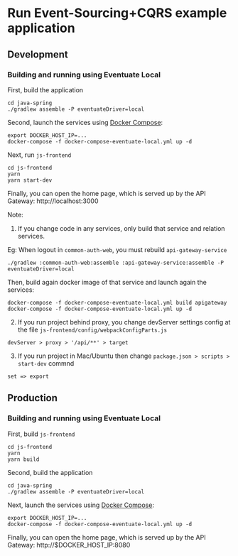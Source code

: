 # Run Event-Sourcing+CQRS example application

## Development
### Building and running using Eventuate Local
First, build the application

```
cd java-spring
./gradlew assemble -P eventuateDriver=local
```

Second, launch the services using [Docker Compose](https://docs.docker.com/compose/):

```
export DOCKER_HOST_IP=...
docker-compose -f docker-compose-eventuate-local.yml up -d
```

Next, run `js-frontend`

```
cd js-frontend
yarn
yarn start-dev
```

Finally, you can open the home page, which is served up by the API Gateway: http://localhost:3000

Note: 

1. If you change code in any services, only build that service and relation services. 

Eg: When logout in `common-auth-web`, you must rebuild `api-gateway-service`  

```
./gradlew :common-auth-web:assemble :api-gateway-service:assemble -P eventuateDriver=local
```

Then, build again docker image of that service and launch again the services:

```
docker-compose -f docker-compose-eventuate-local.yml build apigateway
docker-compose -f docker-compose-eventuate-local.yml up -d
```

2. If you run project behind proxy, you change devServer settings config at the file `js-frontend/config/webpackConfigParts.js`

```
devServer > proxy > '/api/**' > target
```

3. If you run project in Mac/Ubuntu then change `package.json > scripts > start-dev` commnd

```
set => export 
```

## Production
### Building and running using Eventuate Local
First, build `js-frontend`

```
cd js-frontend
yarn
yarn build
```

Second, build the application

```
cd java-spring
./gradlew assemble -P eventuateDriver=local
```

Next, launch the services using [Docker Compose](https://docs.docker.com/compose/):

```
export DOCKER_HOST_IP=...
docker-compose -f docker-compose-eventuate-local.yml up -d
```

Finally, you can open the home page, which is served up by the API Gateway: http://$DOCKER_HOST_IP:8080